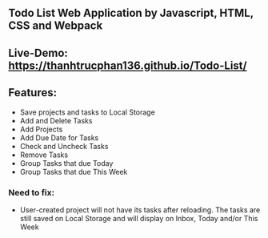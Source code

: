 ## Todo List Web Application by Javascript, HTML, CSS and Webpack

## Live-Demo: https://thanhtrucphan136.github.io/Todo-List/

## Features:

- Save projects and tasks to Local Storage <br/>
- Add and Delete Tasks <br/>
- Add Projects <br/>
- Add Due Date for Tasks <br/>
- Check and Uncheck Tasks <br/>
- Remove Tasks <br/>
- Group Tasks that due Today <br/>
- Group Tasks that due This Week <br/>

### Need to fix:

- User-created project will not have its tasks after reloading. The tasks are still saved on Local Storage and will display on Inbox, Today and/or This Week <br/>
